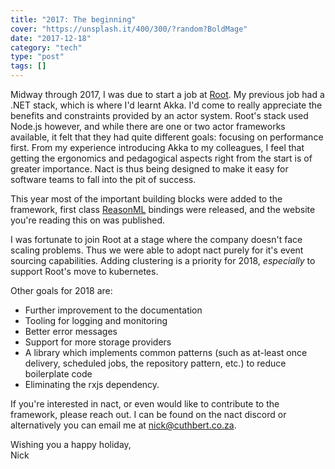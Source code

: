 ```yaml
---
title: "2017: The beginning"
cover: "https://unsplash.it/400/300/?random?BoldMage"
date: "2017-12-18"
category: "tech"
type: "post"
tags: []    
---
```

Midway through 2017, I was due to start a job at [Root](https://root.co.za). My previous job had a .NET stack, which is where I'd learnt Akka. I'd come to really appreciate the benefits and constraints provided by an actor system. Root's stack used Node.js however, and while there are one or two actor frameworks available, it felt that they had quite different goals: focusing on performance first. From my experience introducing Akka to my colleagues, I feel that getting the ergonomics and pedagogical aspects right from the start is of greater importance. Nact is thus being designed to make it easy for software teams to fall into the pit of success. 

This year most of the important building blocks were added to the framework, first class [ReasonML](http://reasonml.github.io/) bindings 
were released, and the website you're reading this on was published. 

I was fortunate to join Root at a stage where the company doesn't face scaling problems. Thus we were able to adopt nact purely for it's event sourcing capabilities. Adding clustering is a priority for 2018, *especially* to support Root's move to kubernetes. 

Other goals for 2018 are:
- Further improvement to the documentation
- Tooling for logging and monitoring
- Better error messages
- Support for more storage providers
- A library which implements common patterns (such as at-least once delivery, scheduled jobs, the repository pattern, etc.) to reduce boilerplate code
- Eliminating the rxjs dependency.

If you're interested in nact, or even would like to contribute to the framework, please reach out. I can be found on the nact discord or alternatively you can email me at <a href='mailto:nick@cuthbert.co.za'>nick@cuthbert.co.za</a>.

Wishing you a happy holiday,<br/>
Nick
